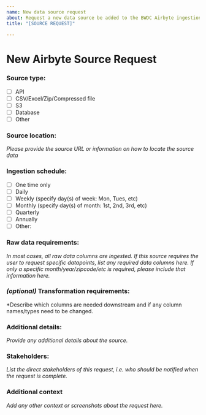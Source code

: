 ```yaml
---
name: New data source request
about: Request a new data source be added to the BWDC Airbyte ingestion pipeline
title: "[SOURCE REQUEST]"

---
```


# New Airbyte Source Request

### Source type:
- [ ] API
- [ ] CSV/Excel/Zip/Compressed file
- [ ] S3
- [ ] Database
- [ ] Other

### Source location:
*Please provide the source URL or information on how to locate the source data*

### Ingestion schedule:
- [ ] One time only
- [ ] Daily
- [ ] Weekly (specify day(s) of week: Mon, Tues, etc)
- [ ] Monthly (specify day(s) of month: 1st, 2nd, 3rd, etc)
- [ ] Quarterly
- [ ] Annually
- [ ] Other: 

### Raw data requirements:
*In most cases, all raw data columns are ingested. If this source requires the user to request specific datapoints, list any required data columns here. If only a specific month/year/zipcode/etc is required, please include that information here.*

### *(optional)* Transformation requirements:
*Describe which columns are needed downstream and if any column names/types need to be changed.

### Additional details:
*Provide any additional details about the source.*

### Stakeholders:
*List the direct stakeholders of this request, i.e. who should be notified when the request is complete.*

### Additional context
*Add any other context or screenshots about the request here.*
